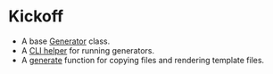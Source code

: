 # Kickoff

- A base [Generator](generator.js) class.
- A [CLI helper](run.js) for running generators.
- A [generate](generate.js) function for copying files and rendering template files.

